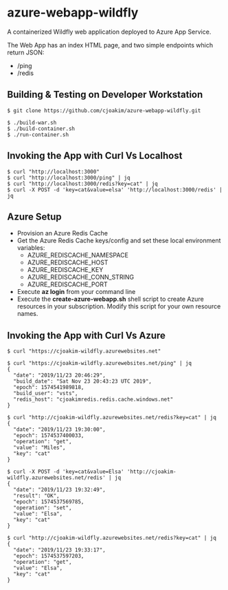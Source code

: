 # azure-webapp-wildfly

A containerized Wildfly web application deployed to Azure App Service.

The Web App has an index HTML page, and two simple endpoints which return JSON:
- /ping
- /redis

## Building & Testing on Developer Workstation

```
$ git clone https://github.com/cjoakim/azure-webapp-wildfly.git

$ ./build-war.sh
$ ./build-container.sh
$ ./run-container.sh
```

## Invoking the App with Curl Vs Localhost

```
$ curl "http://localhost:3000"  
$ curl "http://localhost:3000/ping" | jq 
$ curl "http://localhost:3000/redis?key=cat" | jq 
$ curl -X POST -d 'key=cat&value=elsa' 'http://localhost:3000/redis' | jq
```

## Azure Setup 

- Provision an Azure Redis Cache
- Get the Azure Redis Cache keys/config and set these local environment variables:
    - AZURE_REDISCACHE_NAMESPACE
    - AZURE_REDISCACHE_HOST
    - AZURE_REDISCACHE_KEY
    - AZURE_REDISCACHE_CONN_STRING
    - AZURE_REDISCACHE_PORT
- Execute **az login** from your command line
- Execute the **create-azure-webapp.sh** shell script to create Azure resources in your subscription.  Modify this script for your own resource names.

## Invoking the App with Curl Vs Azure

```
$ curl "https://cjoakim-wildfly.azurewebsites.net"

$ curl "https://cjoakim-wildfly.azurewebsites.net/ping" | jq
{
  "date": "2019/11/23 20:46:29",
  "build_date": "Sat Nov 23 20:43:23 UTC 2019",
  "epoch": 1574541989818,
  "build_user": "vsts",
  "redis_host": "cjoakimredis.redis.cache.windows.net"
}

$ curl "http://cjoakim-wildfly.azurewebsites.net/redis?key=cat" | jq
{
  "date": "2019/11/23 19:30:00",
  "epoch": 1574537400033,
  "operation": "get",
  "value": "Miles",
  "key": "cat"
}

$ curl -X POST -d 'key=cat&value=Elsa' 'http://cjoakim-wildfly.azurewebsites.net/redis' | jq
{
  "date": "2019/11/23 19:32:49",
  "result": "OK",
  "epoch": 1574537569785,
  "operation": "set",
  "value": "Elsa",
  "key": "cat"
}

$ curl "http://cjoakim-wildfly.azurewebsites.net/redis?key=cat" | jq
{
  "date": "2019/11/23 19:33:17",
  "epoch": 1574537597203,
  "operation": "get",
  "value": "Elsa",
  "key": "cat"
}
```
